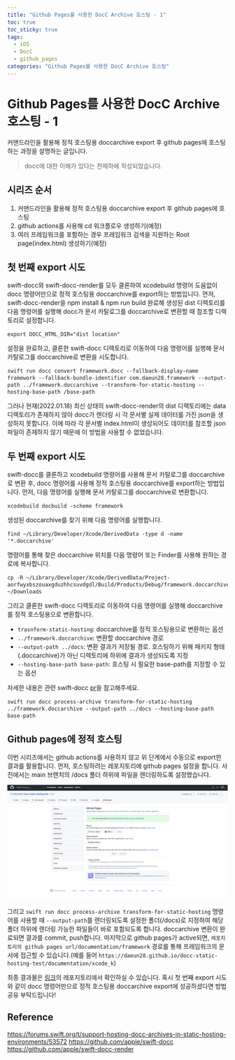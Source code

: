 ```yaml
---
title: "Github Pages를 사용한 DocC Archive 호스팅 - 1"
toc: true
toc_sticky: true
tags:
  - iOS
  - DocC
  - github_pages
categories: "Github Pages를 사용한 DocC Archive 호스팅"
---
```


# Github Pages를 사용한 DocC Archive 호스팅 - 1

커맨드라인을 활용해 정적 호스팅용 doccarchive export 후 github pages에 호스팅하는 과정을 설명하는 글입니다.

> docc에 대한 이해가 있다는 전제하에 작성되었습니다.

## 시리즈 순서

1. 커맨드라인을 활용해 정적 호스팅용 doccarchive export 후 github pages에 호스팅
2. github actions를 사용해 cd 워크플로우 생성하기(예정)
3. 여러 프레임워크를 포함하는 경우 프레임워크 검색을 지원하는 Root page(index.html) 생성하기(예정)

## 첫 번째 export 시도

swift-docc와 swift-docc-render를 모두 클론하여 xcodebuild 명령어 도움없이 docc 명령어만으로 정적 호스팅용 doccarchive를 export하는 방법입니다. 먼저, swift-docc-render을 npm install & npm run build 완료해 생성된 dist 디렉토리를 다음 명령어를 실행해 docc가 문서 카탈로그를 doccarchive로 변환할 때 참조할 디렉토리로 설정합니다.

```
export DOCC_HTML_DIR="dist location"
```

설정을 완료하고, 클론한 swift-docc 디렉토리로 이동하여 다음 명령어를 실행해 문서 카탈로그를 doccarchive로 변환을 시도합니다. 

```
swift run docc convert framework.docc --fallback-display-name framework --fallback-bundle-identifier com.daeun28.framework --output-path ../framework.doccarchive --transform-for-static-hosting --hosting-base-path /base-path
```

그러나 현재(2022.01.18) 최신 상태의 swift-docc-render의 dist 디렉토리에는 data 디렉토리가 존재하지 않아 docc가 렌더링 시 각 문서별 실제 데이터를 가진 json을 생성하지 못합니다. 이에 따라 각 문서별 index.html이 생성되어도 데이터를 참조할 json 파일이 존재하지 않기 때문에 이 방법을 사용할 수 없었습니다.

## 두 번째 export 시도

swift-docc를 클론하고 xcodebuild 명령어를 사용해 문서 카탈로그를 doccarchive로 변환 후, docc 명령어를 사용해 정적 호스팅용 doccarchive를 export하는 방법입니다. 먼저, 다음 명령어를 실행해 문서 카탈로그를 doccarchive로 변환합니다.

```
xcodebuild docbuild -scheme framework
```

생성된 doccarchive를 찾기 위해 다음 명령어를 실행합니다.

```
find ~/Library/Developer/Xcode/DerivedData -type d -name '*.doccarchive'
```

명령어를 통해 찾은 doccarchive 위치를 다음 명령어 또는 Finder를 사용해 원하는 경로에 복사합니다.

```
cp -R ~/Library/Developer/Xcode/DerivedData/Project-aorfwyxbszouaxgduzhhcsuvdgdl/Build/Products/Debug/framework.doccarchive ~/Downloads
```

그리고 클론한 swift-docc 디렉토리로 이동하여 다음 명령어를 실행해 doccarchive를 정적 호스팅용으로 변환합니다.

- `trasnform-static-hosting`: doccarchive를 정적 호스팅용으로 변환하는 옵션
- `../framework.doccarchive`: 변환할 doccarchive 경로
- `--output-path ../docs`: 변환 결과가 저장될 경로. 호스팅하기 위해 패키지 형태(.doccarchive)가 아닌 디렉토리에 하위에 결과가 생성되도록 지정
- `--hosting-base-path base-path`: 호스팅 시 필요한 base-path를 지정할 수 있는 옵션

자세한 내용은 관련 swift-docc [pr](https://github.com/apple/swift-docc/pull/44)을 참고해주세요.

```
swift run docc process-archive transform-for-static-hosting ../framework.doccarchive --output-path ../docs --hosting-base-path base-path 
```

## Github pages에 정적 호스팅

이번 시리즈에서는 github actions를 사용하지 않고 위 단계에서 수동으로 export한 결과를 활용합니다. 먼저, 호스팅하려는 레포지토리에 github pages 설정을 합니다. 사진에서는 main 브랜치의 /docs 폴더 하위에 파일을 렌더링하도록 설정했습니다.

![Image 1](https://github.com/DAEUN28/DAEUN28.github.io/blob/master/images/2022-01-18-post31/1.png?raw=true)

그리고 `swift run docc process-archive transform-for-static-hosting` 명령어를 사용할 때 `--output-path`를 렌더링되도록 설정한 폴더(/docs)로 지정하여 해당 폴더 하위에 렌더링 가능한 파일들이 바로 포함되도록 합니다. doccarchive 변환이 완료되면 결과를 commit, push합니다. 마지막으로 github pages가 active되면, `레포지토리의 github pages url/documentation/framework` 경로를 통해 프레임워크의 문서에 접근할 수 있습니다.(예를 들어 `https://daeun28.github.io/docc-static-hosting-test/documentation/xcode_k`)

최종 결과물은 [링크](https://github.com/DAEUN28/docc-static-hosting-test)의 레포지토리에서 확인하실 수 있습니다. 혹시 첫 번째 export 시도와 같이 docc 명령어만으로 정적 호스팅용 doccarchive export에 성공하셨다면 방법 공유 부탁드립니다!

## Reference

https://forums.swift.org/t/support-hosting-docc-archives-in-static-hosting-environments/53572
https://github.com/apple/swift-docc
https://github.com/apple/swift-docc-render